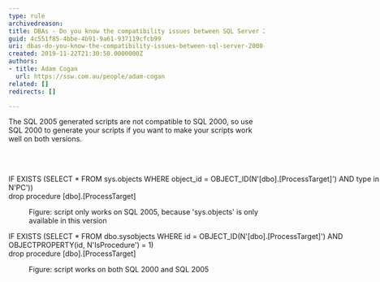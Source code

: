 ```yaml
---
type: rule
archivedreason: 
title: DBAs - Do you know the compatibility issues between SQL Server 2000 and 2005?
guid: 4c551f85-4bbe-4b91-9a61-937119cfcb99
uri: dbas-do-you-know-the-compatibility-issues-between-sql-server-2000-and-2005
created: 2019-11-22T21:30:50.0000000Z
authors:
- title: Adam Cogan
  url: https://ssw.com.au/people/adam-cogan
related: []
redirects: []

---
```



<p class="ssw15-rteElement-P">The SQL 2005 generated scripts are not compatible to SQL 2000, so use SQL 2000 to generate your scripts if you want to make your scripts work well on both versions.​​<br></p>
<br><excerpt class='endintro'></excerpt><br>
<p class="ssw15-rteElement-CodeArea" style="width&#58;770.031px;">IF EXISTS (SELECT * FROM sys.objects WHERE object_id = OBJECT_ID(N'[dbo].[ProcessTarget]') AND type in (N'P', N'PC'))<br>drop procedure [dbo].[ProcessTarget]</p><dd class="ssw15-rteElement-FigureNormal">Figure&#58; script only works on SQL 2005, because 'sys.objects' is only available in this version<br></dd><p class="ssw15-rteElement-CodeArea" style="width&#58;770.031px;">IF EXISTS (SELECT * FROM dbo.sysobjects WHERE id = OBJECT_ID(N'[dbo].[ProcessTarget]') AND OBJECTPROPERTY(id, N'IsProcedure') = 1)<br>drop procedure [dbo].[ProcessTarget]</p><dd class="ssw15-rteElement-FigureNormal">Figure&#58; script works on both SQL 2000 and SQL 2005​<br></dd>


